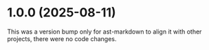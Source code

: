 # 1.0.0 (2025-08-11)

This was a version bump only for ast-markdown to align it with other projects, there were no code changes.
